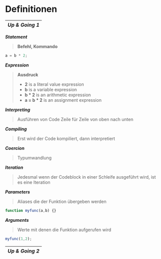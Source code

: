 # Definitionen

| _**Up & Going 1**_ |
|---|

_**Statement**_
> **Befehl, Kommando**
```javascript
a = b * 2;
```

_**Expression**_
> **Ausdruck**
> - **2** is a literal value expression
> - **b** is a variable expression
> - **b * 2** is an arithmetic expression
> - **a = b * 2** is an assignment expression

_**Interpreting**_
> Ausführen von Code Zeile für Zeile von oben nach unten

_**Compiling**_
> Erst wird der Code kompiliert, dann interpretiert

_**Coercion**_
> Typumwandlung

_**Iteration**_
> Jedesmal wenn der Codeblock in einer Schleife ausgeführt wird, ist es eine Iteration

_**Parameters**_
> Aliases die der Funktion übergeben werden
```javascript
function myfunc(a,b) {}
```

_**Arguments**_
> Werte mit denen die Funktion aufgerufen wird
```javascript
myfunc(1,2);
```

| _**Up & Going 2**_ |
|---|
